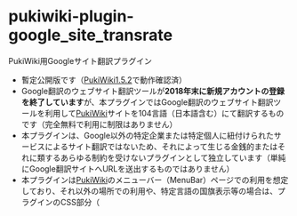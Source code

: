 # pukiwiki-plugin-google_site_transrate
PukiWiki用Googleサイト翻訳プラグイン
- 暫定公開版です（[PukiWiki1.5.2](https://pukiwiki.osdn.jp/?PukiWiki/Download/1.5.2)で動作確認済）
- Google翻訳のウェブサイト翻訳ツールが**2018年末に新規アカウントの登録を終了しています**が、本プラグインではGoogle翻訳のウェブサイト翻訳ツールを利用して[PukiWiki](https://ja.wikipedia.org/wiki/PukiWiki)サイトを104言語（日本語含む）にて翻訳するものです（完全無料で利用に制限はありません）
- 本プラグインは、Google以外の特定企業または特定個人に紐付けられたサービスによるサイト翻訳ではないため、それによって生じる金銭的またはそれに類するあらゆる制約を受けないプラグインとして独立しています（単純にGoogle翻訳サイトへURLを送出するものではありません）
- 本プラグインは[PukiWiki](https://ja.wikipedia.org/wiki/PukiWiki)のメニューバー（MenuBar）ページでの利用を想定しており、それ以外の場所での利用や、特定言語の国旗表示等の場合は、プラグインのCSS部分（<style>タグ部分）およびHTML部分の修正が必要です
- 本サイトのサブサイトである[太宰治真理教](https://dazai.dajya-ranger.com)（プラグインへの引数なしで日本語を含む104言語機械翻訳）と、[PukiWiki配布テストサイト](https://pukiwiki.dajya-ranger.com)（プラグインへの引数指定で英語・ロシア語・韓国語・支那語（簡体）・支那語（繁体）のみの言語機械翻訳）で動作がご確認いただけます
- 将来的にGoogle翻訳のウェブサイト翻訳サービスが終了した場合、本プラグインを利用したPukiWikiサイトによる多言語対応は保証できません
